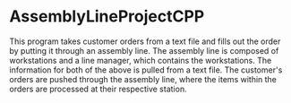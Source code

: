 # AssemblyLineProjectCPP

This program takes customer orders from a text file and fills out the order by putting it through an assembly line. The assembly line is composed of workstations and a line manager, which contains the workstations. The information for both of the above is pulled from a text file. The customer's orders are pushed through the assembly line, where the items within the orders are processed at their respective station.
